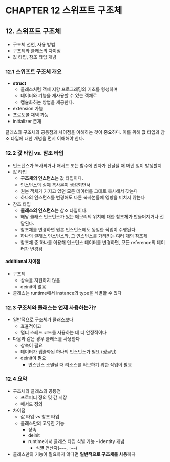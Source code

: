 # CHAPTER 12 스위프트 구조체

## 12. 스위프트 구조체

* 구조체 선언, 사용 방법
* 구조체와 클래스의 차이점
* 값 타입, 참조 타입 개념

### 12.1 스위프트 구조체 개요

* **struct**
  * 클래스처럼 객체 지향 프로그래밍의 기초를 형성하며
  * 데이터와 기능을 재사용할 수 있는 객체로
  * 캡슐화하는 방법을 제공한다.
* extension 가능
* 프로토콜 채택 가능
* initializer 존재

클래스와 구조체의 공통점과 차이점을 이해하는 것이 중요하다. 이를 위해 값 타입과 참조 타입에 대한 개념을 먼저 이해해야 한다.

### 12.2 값 타입 vs. 참조 타입

* 인스턴스가 복사되거나 매서드 또는 함수에 인자가 전달될 때 어떤 일이 발생할지
* 값 타입
  * **구조체의 인스턴스**는 값 타입이다.
  * 인스턴스의 실제 복사본이 생성되면서
  * 원본 객체가 가지고 있던 모든 데이터를 그대로 복사해서 갖는다
  * 하나의 인스턴스를 변경해도 다른 복사본들에 영향을 미치지 않는다
* 참조 타입
  * **클래스의 인스턴스**는 참조 타입이다.
  * 해당 클래스 인스턴스가 있는 메모리의 위치에 대한 참조체가 만들어지거나 전달된다.
  * 참조체를 변경하면 원본 인스턴스에도 동일한 작업이 수행된다.
  * 하나의 클래스 인스턴스와, 그 인스턴스를 가리키는 여러 개의 참조체
  * 참조체 중 하나를 이용해 인스턴스 데이터를 변경하면, 모든 reference의 데이터가 변경됨

#### additional 차이점

* 구조체
  * 상속을 지원하지 않음
  * deinit이 없음
* 클래스는 runtime에서 instance의 type을 식별할 수 있다

### 12.3 구조체와 클래스는 언제 사용하는가?

* 일반적으로 구조체가 클래스보다
  * 효율적이고
  * 멀티 스레드 코드를 사용하는 데 더 안정적이다
* 다음과 같은 경우 클래스를 사용한다
  * 상속이 필요
  * 데이터가 캡슐화된 하나의 인스턴스가 필요 (싱글턴)
  * deinit이 필요
    * 인스턴스 소멸될 때 리소스를 확보하기 위한 작업이 필요

### 12.4 요약

* 구조체와 클래스의 공통점
  * 프로퍼티 정의 및 값 저장
  * 메서드 정의
* 차이점
  * 값 타입 vs 참조 타입
  * 클래스만의 고유한 기능
    * 상속
    * deinit
    * runtime에서 클래스 타입 식별 가능 - identity 개념
      * 식별 연산자(`===`, `!==`)
* 클래스만의 기능이 필요하지 않다면 **일반적으로 구조체를 사용**하자
